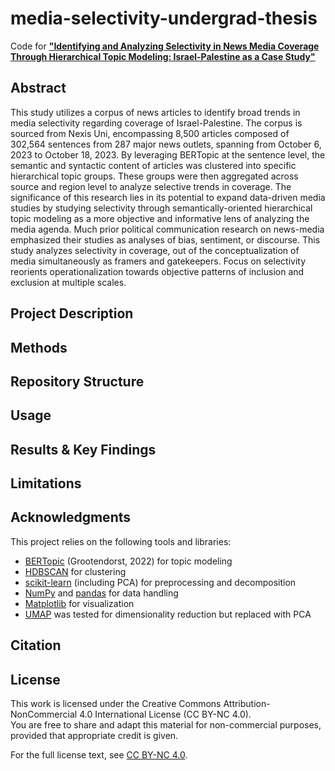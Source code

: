 # media-selectivity-undergrad-thesis

Code for **["Identifying and Analyzing Selectivity in News Media Coverage Through Hierarchical Topic Modeling: Israel-Palestine as a Case Study"](https://github.com/jwrampino/media-selectivity-undergrad-thesis/blob/main/Identifying%20and%20Analyzing%20Selectivity%20in%20News%20Media%20Coverage%20Through%20Hierarchical%20Topic%20Modeling%3A%20Israel-Palestine%20as%20a%20Case%20Study.pdf)**

## Abstract

This study utilizes a corpus of news articles to identify broad trends in media selectivity regarding coverage of Israel-Palestine. The corpus is sourced from Nexis Uni, encompassing 8,500 articles composed of 302,564 sentences from 287 major news outlets, spanning from October 6, 2023 to October 18, 2023. By leveraging BERTopic at the sentence level, the semantic and syntactic content of articles was clustered into specific hierarchical topic groups. These groups were then aggregated across source and region level to analyze selective trends in coverage. The significance of this research lies in its potential to expand data-driven media studies by studying selectivity through semantically-oriented hierarchical topic modeling as a more objective and informative lens of analyzing the media agenda. Much prior political communication research on news-media emphasized their studies as analyses of bias, sentiment, or discourse. This study analyzes selectivity in coverage, out of the conceptualization of media simultaneously as framers and gatekeepers. Focus on selectivity reorients operationalization towards objective patterns of inclusion and exclusion at multiple scales.

## Project Description

## Methods

## Repository Structure

## Usage

## Results & Key Findings

## Limitations

## Acknowledgments

This project relies on the following tools and libraries:
- [BERTopic](https://github.com/MaartenGr/BERTopic) (Grootendorst, 2022) for topic modeling  
- [HDBSCAN](https://hdbscan.readthedocs.io/) for clustering  
- [scikit-learn](https://scikit-learn.org/) (including PCA) for preprocessing and decomposition  
- [NumPy](https://numpy.org/) and [pandas](https://pandas.pydata.org/) for data handling  
- [Matplotlib](https://matplotlib.org/) for visualization
- [UMAP](https://umap-learn.readthedocs.io/) was tested for dimensionality reduction but replaced with PCA

## Citation

## License

This work is licensed under the Creative Commons Attribution-NonCommercial 4.0 International License (CC BY-NC 4.0).  
You are free to share and adapt this material for non-commercial purposes, provided that appropriate credit is given.  

For the full license text, see [CC BY-NC 4.0](https://creativecommons.org/licenses/by-nc/4.0/).
